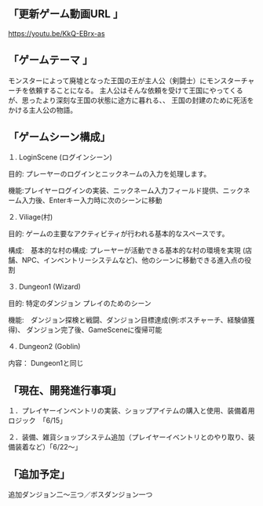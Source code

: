 「更新ゲーム動画URL 」
--
https://youtu.be/KkQ-EBrx-as



「ゲームテーマ 」
--
モンスターによって廃墟となった王国の王が主人公（剣闘士）にモンスターチャーチを依頼することになる。
主人公はそんな依頼を受けて王国にやってくるが、思ったより深刻な王国の状態に途方に暮れる、、
王国の封建のために死活をかける主人公の物語。


「ゲームシーン構成」
--
１. LoginScene (ログインシーン)

目的: プレーヤーのログインとニックネームの入力を処理します。

機能:プレイヤーログインの実装、ニックネーム入力フィールド提供、ニックネーム入力後、Enterキー入力時に次のシーンに移動

２. Viliage(村)

目的: ゲームの主要なアクティビティが行われる基本的なスペースです。

構成:　基本的な村の構成: プレーヤーが活動できる基本的な村の環境を実現 (店舗、NPC、インベントリーシステムなど)、他のシーンに移動できる進入点の役割

３. Dungeon1 (Wizard)

目的: 特定のダンジョン プレイのためのシーン

機能:　ダンジョン探検と戦闘、ダンジョン目標達成(例:ボスチャーチ、経験値獲得)、	ダンジョン完了後、GameSceneに復帰可能

４. Dungeon2 (Goblin)

内容： Dungeon1と同じ

「現在、開発進行事項」
--
１．プレイヤーインベントリの実装、ショップアイテムの購入と使用、装備着用ロジック　「6/15」

２．装備、雑貨ショップシステム追加（プレイヤーイベントリとのやり取り、装備装着など）「6/22～」


「追加予定」
--
追加ダンジョン二～三つ／ボスダンジョン一つ
